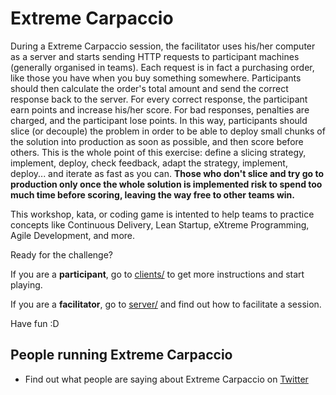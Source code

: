 # Extreme Carpaccio
During a Extreme Carpaccio session, the facilitator uses his/her computer as a server and starts sending HTTP requests to participant machines (generally organised in teams). Each request is in fact a purchasing order, like those you have when you buy something somewhere. Participants should then calculate the order's total amount and send the correct response back to the server. For every correct response, the participant earn points and increase his/her score. For bad responses, penalties are charged, and the participant lose points. In this way, participants should slice (or decouple) the problem in order to be able to deploy small chunks of the solution into production as soon as possible, and then score before others. This is the whole point of this exercise: define a slicing strategy, implement, deploy, check feedback, adapt the strategy, implement, deploy... and iterate as fast as you can. **Those who don't slice and try go to production only once the whole solution is implemented risk to spend too much time before scoring, leaving the way free to other teams win.**

This workshop, kata, or coding game is intented to help teams to practice concepts like Continuous Delivery, Lean Startup, eXtreme Programming, Agile Development, and more.

Ready for the challenge? 

If you are a **participant**, go to [clients/](https://github.com/dlresende/extreme-carpaccio/tree/master/clients) to get more instructions and start playing.

If you are a **facilitator**, go to [server/](https://github.com/dlresende/extreme-carpaccio/tree/master/server) and find out how to facilitate a session.

Have fun :D

## People running Extreme Carpaccio
- Find out what people are saying about Extreme Carpaccio on [Twitter](https://twitter.com/search?vertical=default&q=%22extreme%20carpaccio%22%20OR%20%22Xtreme%20carpaccio%22%20OR%20%23ExtremeCarpaccio&src=typd)
